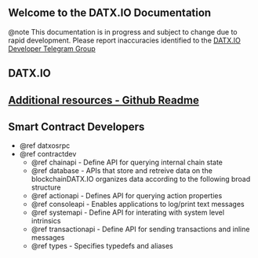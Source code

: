 Welcome to the DATX.IO Documentation
-----------------------------------

@note This documentation is in progress and subject to change due to rapid development. Please report inaccuracies identified to the [DATX.IO Developer Telegram Group](https://t.me/joinchat/EaEnSUPktgfoI-XPfMYtcQ)

## DATX.IO
 ## [Additional resources - Github Readme](https://github.com/DATXOS/datx#readme)

## Smart Contract Developers
- @ref datxosrpc
- @ref contractdev
	- @ref chainapi - Define API for querying internal chain state
	- @ref database - APIs that store and retreive data on the blockchainDATX.IO organizes data according to the following broad structure
	- @ref actionapi - Defines API for querying action properties
	- @ref consoleapi - Enables applications to log/print text messages
	- @ref systemapi - 	Define API for interating with system level intrinsics
	- @ref transactionapi - Define API for sending transactions and inline messages
	- @ref types - Specifies typedefs and aliases
	
	
